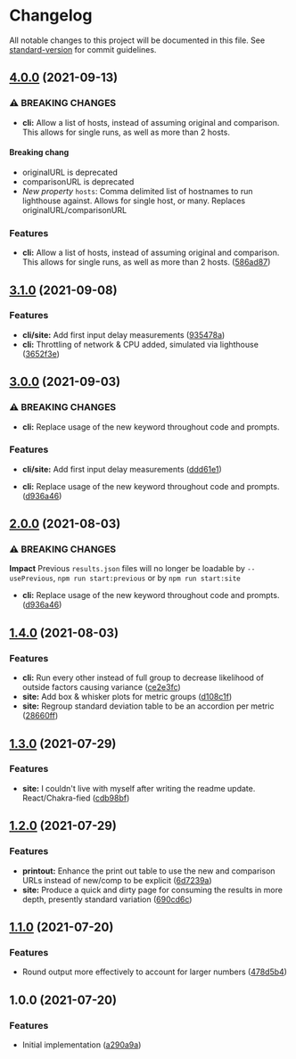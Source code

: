 # Changelog

All notable changes to this project will be documented in this file. See [standard-version](https://github.com/conventional-changelog/standard-version) for commit guidelines.

## [4.0.0](https://github.com/m3fawner/webperf-comparison/compare/v3.1.0...v4.0.0) (2021-09-13)


### ⚠ BREAKING CHANGES

* **cli:** Allow a list of hosts, instead of assuming original and comparison. This allows for single runs, as well as more than 2 hosts.

#### Breaking chang
* originalURL is deprecated
* comparisonURL is deprecated
* *New property* `hosts`: Comma delimited list of hostnames to run lighthouse against. Allows for single host, or many. Replaces originalURL/comparisonURL

### Features

* **cli:** Allow a list of hosts, instead of assuming original and comparison. This allows for single runs, as well as more than 2 hosts. ([586ad87](https://github.com/m3fawner/webperf-comparison/commit/586ad879a8bd5d6434e316cee07eb189b7b17131))

## [3.1.0](https://github.com/m3fawner/webperf-comparison/compare/v1.4.0...v3.1.0) (2021-09-08)


### Features

* **cli/site:** Add first input delay measurements ([935478a](https://github.com/m3fawner/webperf-comparison/commit/935478aca13892db9abd600f00454b5d91df7d13))
* **cli:** Throttling of network & CPU added, simulated via lighthouse ([3652f3e](https://github.com/m3fawner/webperf-comparison/commit/3652f3eaee4288bf1d51fff5ae2944946dd83338))

## [3.0.0](https://github.com/m3fawner/webperf-comparison/compare/v1.4.0...v3.0.0) (2021-09-03)


### ⚠ BREAKING CHANGES

* **cli:** Replace usage of the new keyword throughout code and prompts.

### Features

* **cli/site:** Add first input delay measurements ([ddd61e1](https://github.com/m3fawner/webperf-comparison/commit/ddd61e1b7eef0f494d3bb9deb9d030f1f5068400))


* **cli:** Replace usage of the new keyword throughout code and prompts. ([d936a46](https://github.com/m3fawner/webperf-comparison/commit/d936a469fc9f4c8f59da85b74cf06d2c22b4bf8b))

## [2.0.0](https://github.com/m3fawner/webperf-comparison/compare/v1.4.0...v2.0.0) (2021-08-03)


### ⚠ BREAKING CHANGES

**Impact** Previous `results.json` files will no longer be loadable by `--usePrevious`, `npm run start:previous` or by `npm run start:site`

* **cli:** Replace usage of the new keyword throughout code and prompts. ([d936a46](https://github.com/m3fawner/webperf-comparison/commit/d936a469fc9f4c8f59da85b74cf06d2c22b4bf8b))

## [1.4.0](https://github.com/m3fawner/webperf-comparison/compare/v1.3.0...v1.4.0) (2021-08-03)


### Features

* **cli:** Run every other instead of full group to decrease likelihood of outside factors causing variance ([ce2e3fc](https://github.com/m3fawner/webperf-comparison/commit/ce2e3fc2e527489724a35e8a08af05be6fa74582))
* **site:** Add box & whisker plots for metric groups ([d108c1f](https://github.com/m3fawner/webperf-comparison/commit/d108c1f27ad13cdb9435fa144499586377498c70))
* **site:** Regroup standard deviation table to be an accordion per metric ([28660ff](https://github.com/m3fawner/webperf-comparison/commit/28660ff179483d8995d1e7140575e59c58e40de3))

## [1.3.0](https://github.com/m3fawner/webperf-comparison/compare/v1.2.0...v1.3.0) (2021-07-29)


### Features

* **site:** I couldn't live with myself after writing the readme update. React/Chakra-fied ([cdb98bf](https://github.com/m3fawner/webperf-comparison/commit/cdb98bfe879417b6170de20d58f0c11f09b52cc1))

## [1.2.0](https://github.com/m3fawner/webperf-comparison/compare/v1.1.0...v1.2.0) (2021-07-29)


### Features

* **printout:** Enhance the print out table to use the new and comparison URLs instead of new/comp to be explicit ([6d7239a](https://github.com/m3fawner/webperf-comparison/commit/6d7239ac17a946993c7e04e6f3d53b879f2ee7f0))
* **site:** Produce a quick and dirty page for consuming the results in more depth, presently standard variation ([690cd6c](https://github.com/m3fawner/webperf-comparison/commit/690cd6c4ca0f248dd09a746dc2ff55fe182ed1cf))

## [1.1.0](https://github.com/m3fawner/webperf-comparison/compare/v1.0.0...v1.1.0) (2021-07-20)


### Features

* Round output more effectively to account for larger numbers ([478d5b4](https://github.com/m3fawner/webperf-comparison/commit/478d5b499dd6e4570b7037bfb50e364542621e0b))

## 1.0.0 (2021-07-20)


### Features

* Initial implementation ([a290a9a](https://github.com/m3fawner/webperf-comparison/commit/a290a9afbc5959fc0e728b8eeb91c9ee174740eb))
